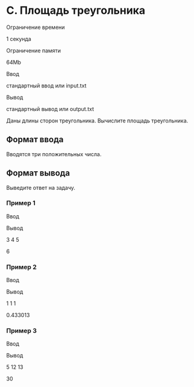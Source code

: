 C. Площадь треугольника
=======================

Ограничение времени

1 секунда

Ограничение памяти

64Mb

Ввод

стандартный ввод или input.txt

Вывод

стандартный вывод или output.txt

Даны длины сторон треугольника. Вычислите площадь треугольника.

Формат ввода
------------

Вводятся три положительных числа.

Формат вывода
-------------

Выведите ответ на задачу.

### Пример 1

Ввод

Вывод

3
4
5

6

### Пример 2

Ввод

Вывод

1
1
1

0.433013

### Пример 3

Ввод

Вывод

5
12
13

30